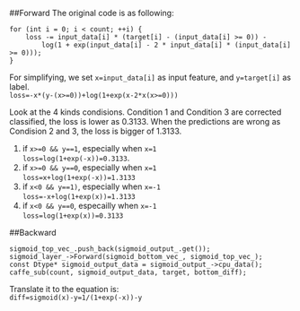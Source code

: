 ##Forward
The original code is as following:
```
for (int i = 0; i < count; ++i) {
    loss -= input_data[i] * (target[i] - (input_data[i] >= 0)) -
        log(1 + exp(input_data[i] - 2 * input_data[i] * (input_data[i] >= 0)));
}
```
For simplifying, we set `x=input_data[i]` as input feature, and `y=target[i]` as label.  
`loss=-x*(y-(x>=0))+log(1+exp(x-2*x(x>=0)))`

Look at the 4 kinds condisions. Condition 1 and Condition 3 are corrected classified, the loss is lower as 0.3133. When the predictions are wrong as Condision 2 and 3, the loss is bigger of 1.3133. 

1. if `x>=0 && y==1`, especially when `x=1`  
`loss=log(1+exp(-x))=0.3133`.
2. if `x>=0 && y==0`, especially when `x=1`  
`loss=x+log(1+exp(-x))=1.3133`
3. if `x<0 && y==1)`, especially when `x=-1`  
`loss=-x+log(1+exp(x))=1.3133`
4. if `x<0 && y==0`, especailly when `x=-1`  
`loss=log(1+exp(x))=0.3133`

##Backward
```
sigmoid_top_vec_.push_back(sigmoid_output_.get());
sigmoid_layer_->Forward(sigmoid_bottom_vec_, sigmoid_top_vec_);
const Dtype* sigmoid_output_data = sigmoid_output_->cpu_data();
caffe_sub(count, sigmoid_output_data, target, bottom_diff);
```
Translate it to the equation is:  
`diff=sigmoid(x)-y=1/(1+exp(-x))-y`

  
